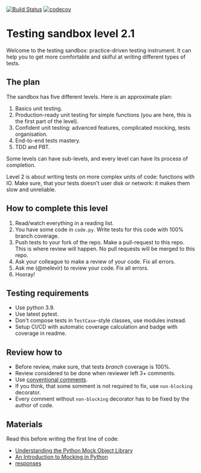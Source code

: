 [![Build Status](https://travis-ci.com/DmitryTokyo/level_2_1.svg?branch=master)](https://travis-ci.com/DmitryTokyo/level_2_1)
[![codecov](https://codecov.io/gh/DmitryTokyo/level_2_1/branch/master/graph/badge.svg?token=JVY6FRT1EG)](https://codecov.io/gh/DmitryTokyo/level_2_1)

# Testing sandbox level 2.1

Welcome to the testing sandbox: practice-driven testing instrument.
It can help you to get more comfortable and skilful at writing different
types of tests.

## The plan

The sandbox has five different levels. Here is an approximate plan:

1. Basics unit testing.
2. Production-ready unit testing for simple functions (you are here, this is the first part of the level).
3. Confident unit testing: advanced features, complicated mocking, tests organisation.
4. End-to-end tests mastery.
5. TDD and PBT.

Some levels can have sub-levels, and every level can have its process of completion.

Level 2 is about writing tests on more complex units of code: functions with IO.
Make sure, that your tests doesn't user disk or network: it makes them slow and unreliable.

## How to complete this level

1. Read/watch everything in a reading list.
2. You have some code in `code.py`. Write tests for this code with 100% branch coverage.
3. Push tests to your fork of the repo. Make a pull-request to this repo. This is where review will happen. 
   No pull requests will be merged to this repo.
3. Ask your colleague to make a review of your code. Fix all errors.
4. Ask me (@melevir) to review your code. Fix all errors.
5. Hooray!

## Testing requirements

- Use python 3.9.
- Use latest pytest.
- Don't compose tests in `TestCase`-style classes, use modules instead.
- Setup CI/CD with automatic coverage calculation and badge with coverage in readme.

## Review how to

- Before review, make sure, that tests *branch* coverage is 100%.
- Review considered to be done when reviewer left 3+ comments.
- Use [conventional comments](https://conventionalcomments.org/).
- If you think, that some somment is not required to fix, use `non-blocking` decorator.
- Every comment without `non-blocking` decorator has to be fixed by the author of code.

## Materials

Read this before writing the first line of code:

- [Understanding the Python Mock Object Library](https://realpython.com/python-mock-library/)
- [An Introduction to Mocking in Python](https://www.toptal.com/python/an-introduction-to-mocking-in-python)
- [responses](https://pypi.org/project/responses/)
